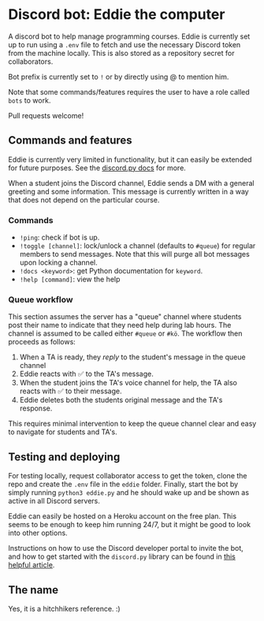 # Discord bot: Eddie the computer
A discord bot to help manage programming courses. Eddie is currently set up to run using a `.env` file to fetch and use the necessary Discord token from the machine locally. This is also stored as a repository secret for collaborators.


Bot prefix is currently set to `!` or by directly using @ to mention him.

Note that some commands/features requires the user to have a role called `bots` to work.

Pull requests welcome!

## Commands and features
Eddie is currently very limited in functionality, but it can easily be extended for future purposes. 
See the [discord.py docs](https://discordpy.readthedocs.io/en/latest/index.html) for more.

When a student joins the Discord channel, Eddie sends a DM with a general greeting and some information.
This message is currently written in a way that does not depend on the particular course.

### Commands
- `!ping`: check if bot is up.
- `!toggle [channel]`: lock/unlock a channel (defaults to `#queue`) for regular members to send messages. 
Note that this will purge all bot messages upon locking a channel.
- `!docs <keyword>`: get Python documentation for `keyword`.
- `!help [command]`: view the help

### Queue workflow
This section assumes the server has a "queue" channel where students post their name to indicate that they need help during lab hours. 
The channel is assumed to be called either `#queue` or `#kö`. The workflow then proceeds as follows:
1. When a TA is ready, they *reply* to the student's message in the queue channel
2. Eddie reacts with ✅ to the TA's message.
3. When the student joins the TA's voice channel for help, the TA also reacts with ✅ to their message.
4. Eddie deletes both the students original message and the TA's response.

This requires minimal intervention to keep the queue channel clear and easy to navigate for students and TA's.

## Testing and deploying
For testing locally, request collaborator access to get the token, clone the repo and create the `.env` file in the `eddie` folder. Finally, start the bot by simply running `python3 eddie.py` and he should wake up and be shown as active in all Discord servers.

Eddie can easily be hosted on a Heroku account on the free plan. This seems to be enough to keep him running 24/7, but it might be good to look into other options.

Instructions on how to use the Discord developer portal to invite the bot, and how to get started with the `discord.py` library can be found in [this helpful article](https://realpython.com/how-to-make-a-discord-bot-python/).

## The name
Yes, it is a hitchhikers reference. :)
